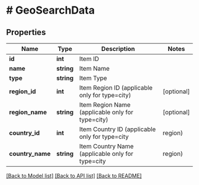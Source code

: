 # # GeoSearchData

## Properties

Name | Type | Description | Notes
------------ | ------------- | ------------- | -------------
**id** | **int** | Item ID | 
**name** | **string** | Item Name | 
**type** | **string** | Item Type | 
**region_id** | **int** | Item Region ID (applicable only for type&#x3D;city) | [optional] 
**region_name** | **string** | Item Region Name (applicable only for type&#x3D;city) | [optional] 
**country_id** | **int** | Item Country ID (applicable only for type&#x3D;city|region) | [optional] 
**country_name** | **string** | Item Country Name (applicable only for type&#x3D;city|region) | [optional] 

[[Back to Model list]](../../README.md#documentation-for-models) [[Back to API list]](../../README.md#documentation-for-api-endpoints) [[Back to README]](../../README.md)


